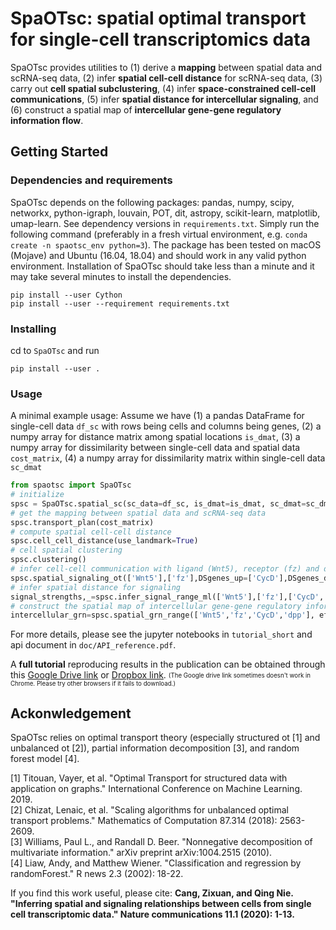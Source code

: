 # SpaOTsc: spatial optimal transport for single-cell transcriptomics data

SpaOTsc provides utilities to (1) derive a **mapping** between spatial data and scRNA-seq data, (2) infer **spatial cell-cell distance** for scRNA-seq data, (3) carry out **cell spatial subclustering**, (4) infer **space-constrained cell-cell communications**, (5) infer **spatial distance for intercellular signaling**, and (6) construct a spatial map of **intercellular gene-gene regulatory information flow**.

## Getting Started

### Dependencies and requirements

SpaOTsc depends on the following packages: pandas, numpy, scipy, networkx, python-igraph, louvain, POT, dit, astropy, scikit-learn, matplotlib, umap-learn. See dependency versions in `requirements.txt`. Simply run the following command (preferably in a fresh virtual environment, e.g. `conda create -n spaotsc_env python=3`). The package has been tested on macOS (Mojave) and Ubuntu (16.04, 18.04) and should work in any valid python environment. Installation of SpaOTsc should take less than a minute and it may take several minutes to install the dependencies.

```
pip install --user Cython
pip install --user --requirement requirements.txt
```

### Installing

cd to ``SpaOTsc`` and run

```
pip install --user .
```
### Usage

A minimal example usage:
Assume we have (1) a pandas DataFrame for single-cell data ``df_sc`` with rows being cells and columns being genes, (2) a numpy array for distance matrix among spatial locations ``is_dmat``, (3) a numpy array for dissimilarity between single-cell data and spatial data ``cost_matrix``, (4) a numpy array for dissimilarity matrix within single-cell data ``sc_dmat``

```python
from spaotsc import SpaOTsc
# initialize
spsc = SpaOTsc.spatial_sc(sc_data=df_sc, is_dmat=is_dmat, sc_dmat=sc_dmat)
# get the mapping between spatial data and scRNA-seq data
spsc.transport_plan(cost_matrix)
# compute spatial cell-cell distance
spsc.cell_cell_distance(use_landmark=True)
# cell spatial clustering
spsc.clustering()
# infer cell-cell communication with ligand (Wnt5), receptor (fz) and downstream genes(CycD, dpp)
spsc.spatial_signaling_ot(['Wnt5'],['fz'],DSgenes_up=['CycD'],DSgenes_down=['dpp'])
# infer spatial distance for signaling
signal_strengths,_=spsc.infer_signal_range_ml(['Wnt5'],['fz'],['CycD','dpp'], effect_ranges=[10,50,100])
# construct the spatial map of intercellular gene-gene regulatory information flow within a spatial range of 50
intercellular_grn=spsc.spatial_grn_range(['Wnt5','fz','CycD','dpp'], effect_range=50)
```

For more details, please see the jupyter notebooks in ``tutorial_short`` and api document in ``doc/API_reference.pdf``.

A **full tutorial** reproducing results in the publication can be obtained through this [Google Drive link](https://drive.google.com/file/d/1IqKp-KkVOvSUDhiyDMRgkueiLdkeApgd/view?usp=sharing) or [Dropbox link](https://www.dropbox.com/s/w4ow94s7ek8zemr/SpaOTsc_tutorial_full.zip?dl=0).
<sub><sup>(The Google drive link sometimes doesn't work in Chrome. Please try other browsers if it fails to download.)</sup></sub>

## Ackonwledgement
SpaOTsc relies on optimal transport theory (especially structured ot [1] and unbalanced ot [2]), partial information decomposition [3], and random forest model [4].

[1] Titouan, Vayer, et al. "Optimal Transport for structured data with application on graphs." International Conference on Machine Learning. 2019.  
[2] Chizat, Lenaic, et al. "Scaling algorithms for unbalanced optimal transport problems." Mathematics of Computation 87.314 (2018): 2563-2609.  
[3] Williams, Paul L., and Randall D. Beer. "Nonnegative decomposition of multivariate information." arXiv preprint arXiv:1004.2515 (2010).  
[4] Liaw, Andy, and Matthew Wiener. "Classification and regression by randomForest." R news 2.3 (2002): 18-22.

If you find this work useful, please cite: **Cang, Zixuan, and Qing Nie. "Inferring spatial and signaling relationships between cells from single cell transcriptomic data." Nature communications 11.1 (2020): 1-13.**
